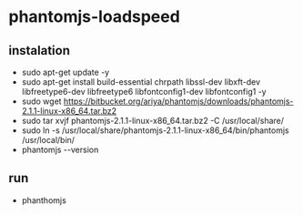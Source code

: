 # phantomjs-loadspeed

## instalation
- sudo apt-get update -y
- sudo apt-get install build-essential chrpath libssl-dev libxft-dev libfreetype6-dev libfreetype6 libfontconfig1-dev libfontconfig1 -y
- sudo wget https://bitbucket.org/ariya/phantomjs/downloads/phantomjs-2.1.1-linux-x86_64.tar.bz2
- sudo tar xvjf phantomjs-2.1.1-linux-x86_64.tar.bz2 -C /usr/local/share/
- sudo ln -s /usr/local/share/phantomjs-2.1.1-linux-x86_64/bin/phantomjs /usr/local/bin/
- phantomjs --version

## run
- phanthomjs <namefile> <url>

